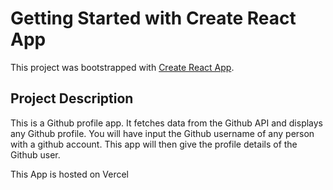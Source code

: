 # Getting Started with Create React App

This project was bootstrapped with [Create React App](https://github.com/facebook/create-react-app).

## Project Description

This is a Github profile app. It fetches data from the Github API and displays any Github profile. You will have input the Github username of any person with a github account. This app will then give the profile details of the Github user.

This App is hosted on Vercel
